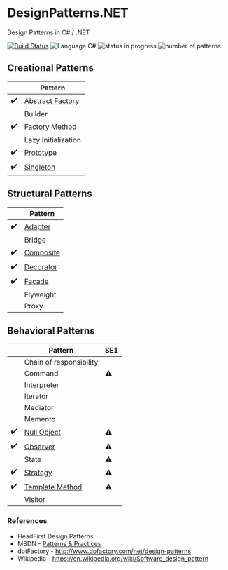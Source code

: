 # DesignPatterns.NET
Design Patterns in C# / .NET

[![Build Status](https://travis-ci.org/tk-codes/DesignPatterns.NET.svg?branch=master)](https://travis-ci.org/tk-codes/DesignPatterns.NET)
![Language C#](https://img.shields.io/badge/language-c%23-blue.svg)
![status in progress](https://img.shields.io/badge/status-in%20progress-brightgreen.svg)
![number of patterns](https://img.shields.io/badge/patterns-12-red.svg)

## Creational Patterns

| | Pattern |
| ---|--- | 
|:heavy_check_mark: | [Abstract Factory](/CreationalPatterns/AbstractFactory/)|
| | Builder|
|:heavy_check_mark: | [Factory Method](/CreationalPatterns/FactoryMethod/) |
| | Lazy Initialization
|:heavy_check_mark: | [Prototype](/CreationalPatterns/Prototype) |
|:heavy_check_mark: | [Singleton](/CreationalPatterns/Singleton/) |

## Structural Patterns

| | Pattern | 
|---|--- | 
|:heavy_check_mark:| [Adapter](/StructuralPatterns/Adapter) | 
| | Bridge |
|:heavy_check_mark: | [Composite](/StructuralPatterns/Composite) | 
|:heavy_check_mark:| [Decorator](/StructuralPatterns/Decorator) | 
|:heavy_check_mark:| [Facade](/StructuralPatterns/Facade) | 
| | Flyweight |
| | Proxy |

## Behavioral Patterns

| | Pattern | SE1|
| ---|--- | ---|
| | Chain of responsibility
| | Command | :warning:
| | Interpreter
| | Iterator
| | Mediator
| | Memento
| :heavy_check_mark: | [Null Object](/BehavioralPatterns/NullObject) | :warning:
| :heavy_check_mark:| [Observer](/BehavioralPatterns/Observer/) | :warning:
| | State | :warning:
|:heavy_check_mark: | [Strategy](/BehavioralPatterns/Strategy/) | :warning:
|:heavy_check_mark: | [Template Method](/BehavioralPatterns/TemplateMethod) | :warning:
| | Visitor

### References
* HeadFirst Design Patterns
* MSDN - [Patterns & Practices](https://msdn.microsoft.com/en-us/library/ff921345.aspx)
* dotFactory - http://www.dofactory.com/net/design-patterns
* Wikipedia - https://en.wikipedia.org/wiki/Software_design_pattern
